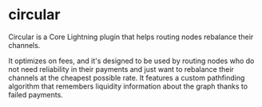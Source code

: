 # circular

Circular is a Core Lightning plugin that helps routing nodes rebalance their channels.

It optimizes on fees, and it's designed to be used by routing nodes who do not need reliability in their payments and just want to rebalance their channels at the cheapest possible rate.
It features a custom pathfinding algorithm that remembers liquidity information about the graph thanks to failed payments.
